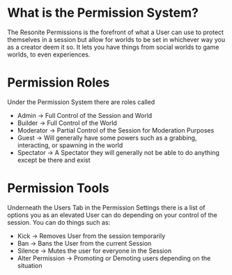 <languages/><translate>

# What is the Permission System?

The Resonite Permissions is the forefront of what a User can use to
protect themselves in a session but allow for worlds to be set in
whichever way you as a creator deem it so. It lets you have things from
social worlds to game worlds, to even experiences.

# Permission Roles

Under the Permission System there are roles called

-   Admin -> Full Control of the Session and World
-   Builder -> Full Control of the World
-   Moderator -> Partial Control of the Session for Moderation Purposes
-   Guest -> Will generally have some powers such as a grabbing,
    interacting, or spawning in the world
-   Spectator -> A Spectator they will generally not be able to do
    anything except be there and exist

# Permission Tools

Underneath the Users Tab in the Permission Settings there is a list of
options you as an elevated User can do depending on your control of the
session. You can do things such as:

-   Kick -> Removes User from the session temporarily
-   Ban -> Bans the User from the current Session
-   Silence -> Mutes the user for everyone in the Session
-   Alter Permission -> Promoting or Demoting users depending on the
    situation

</translate>